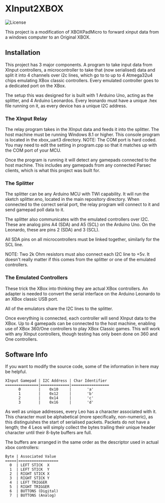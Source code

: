 XInput2XBOX
=====
![License](https://img.shields.io/badge/License-GPLv3-blue.svg)

This project is a modification of XBOXPadMicro to forward xinput data from a windows computer to an Original XBOX.

## Installation

This project has 3 major components. A program to take input data from XInput controllers, a microcontroller to take that (now serialised) data and split it into 4 channels over i2c lines, which go to to up to 4 Atmega32u4 chips emulating XBox classic controllers. Every emulated controller goes to a dedicated port on the XBox.

The setup this was designed for is built with 1 Arduino Uno, acting as the splitter, and 4 Arduino Leonardos. Every leonardo must have a unique .hex file running on it, as every device has a unique I2C address.

### The XInput Relay

The relay program takes in the XInput data and feeds it into the splitter. The host machine must be running Windows 8.1 or higher.
This console program is located in the xbox_uart3 directory.
NOTE: The COM port is hard coded. You may need to edit the setting in program.cpp so that it matches up with the COM port of your MCU.

Once the program is running it will detect any gamepads connected to the host machine. This includes any gamepads from any connected Parsec clients, which is what this project was built for.

### The Splitter

The splitter can be any Arduino MCU with TWI capability. It will run the sketch splitter.eno, located in the main repository directory.
When connected to the correct serial port, the relay program will connect to it and send gamepad poll data to it.

The splitter also communicates with the emulated controllers over I2C. These are analog pins A4 (SDA) and A5 (SCL) on the Arduino Uno.
On the Leonardo, these are pins 2 (SDA) and 3 (SCL).

All SDA pins on all microcontrollers must be linked together, similarly for the SCL line.

NOTE: Two 2k Ohm resistors must also connect each I2C line to +5v. It doesn't really matter if this comes from the splitter or one of the emulated controllers.

### The Emulated Controllers

These trick the XBox into thinking they are actual XBox controllers. An adapter is needed to convert the serial interface on the Arduino Leonardo to an XBox classic USB port.

All of the emulators share the I2C lines to the splitter.



Once everything is connected, each controller will send XInput data to the XBox. Up to 4 gamepads can be connected to the host machine, enabling use of XBox 360/One controllers to play XBox Classic games. This will work with any XInput controllers, though testing has only been done on 360 and One controllers.




## Software Info

If you want to modify the source code, some of the information in here may be helpful.

```
XInput Gamepad | I2C Address | Char Identifier
===============|=============|=================
      0        |    0x10     |       'a'
      1        |    0x12     |       'b'
      2        |    0x14     |       'c'
      3        |    0x16     |       'd'
```

As well as unique addresses, every Leo has a character associated with it. This character must be alphabetical (more specifically, non-numeric), as this distinguishes the start of serialised packets. Packets do not have a length; the 4 Leos will simply collect the bytes trailing their unique header character until their 8-byte buffers are full.

The buffers are arranged in the same order as the descriptor used in actual xbox controllers:


```
Byte | Associated Value
=====|==================
  0  | LEFT STICK  X
  1  | LEFT STICK  Y
  2  | RIGHT STICK X
  3  | RIGHT STICK Y
  4  | LEFT TRIGGER
  5  | RIGHT TRIGGER
  6  | BUTTONS (Digital)
  7  | BUTTONS (Analog)
```
  
